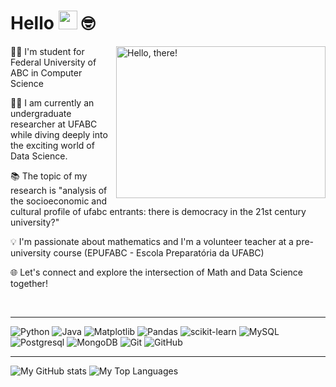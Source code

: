 # Hello <img src="https://media.giphy.com/media/hvRJCLFzcasrR4ia7z/giphy.gif" width="30"> 🤓

<a href="#">
<img src="https://media1.tenor.com/images/a7bd6b94430c1e66148d580209e377c5/tenor.gif?itemid=5043108" title="hello" width="335" height="243" align="right" alt="Hello, there!">
</a>

👩‍🦱 I'm student for Federal  University of ABC in Computer Science

👩‍💻 I am currently an undergraduate researcher at UFABC while diving deeply into the exciting world of Data Science.

📚 The topic of my research is "analysis of the socioeconomic and cultural profile of ufabc entrants: there is democracy in the 21st century university?"

💡 I'm passionate about mathematics and I'm a volunteer teacher at a pre-university course (EPUFABC - Escola Preparatória da UFABC)

🌐 Let's connect and explore the intersection of Math and Data Science together!

<br/>

<hr>

![Python](https://img.shields.io/badge/python-3670A0?style=for-the-badge&logo=python&logoColor=ffdd54)
![Java](https://img.shields.io/badge/java-%23ED8B00.svg?style=for-the-badge&logo=openjdk&logoColor=white)
![Matplotlib](https://img.shields.io/badge/Matplotlib-%23ffffff.svg?style=for-the-badge&logo=Matplotlib&logoColor=black)
![Pandas](https://img.shields.io/badge/pandas-%23150458.svg?style=for-the-badge&logo=pandas&logoColor=white)
![scikit-learn](https://img.shields.io/badge/scikit--learn-%23F7931E.svg?style=for-the-badge&logo=scikit-learn&logoColor=white)
![MySQL](https://img.shields.io/badge/mysql-%2300f.svg?style=for-the-badge&logo=mysql&logoColor=white)
![Postgresql](https://img.shields.io/badge/PostgreSQL-316192?style=for-the-badge&logo=postgresql&logoColor=white)
![MongoDB](https://img.shields.io/badge/MongoDB-4EA94B?style=for-the-badge&logo=mongodb&logoColor=white)
![Git](https://img.shields.io/badge/GIT-E44C30?style=for-the-badge&logo=git&logoColor=white)
![GitHub](https://img.shields.io/badge/GitHub-100000?style=for-the-badge&logo=github&logoColor=white)

<hr>

![My GitHub stats](https://github-readme-stats.vercel.app/api?username=lucasarauj0h&show_icons=true&theme=transparent)
![My Top Languages](https://github-readme-stats.vercel.app/api/top-langs/?username=lucasarauj0h&theme=onedark&layout=compact&langs_count=8&card_width=260)

<!-- ![My GitHub Stats](https://github-readme-stats.vercel.app/api?username=lucasarauj0h&show_icons=true&theme=onedark&include_all_commits=true&count_private=true&line_height=24)
![My Top Languages](https://github-readme-stats.vercel.app/api/top-langs/?username=lucasarauj0h&theme=onedark&layout=compact&langs_count=8&card_width=260) -->
